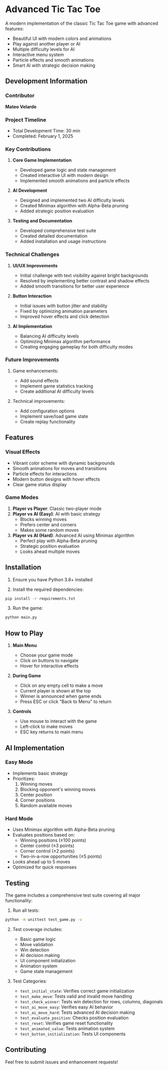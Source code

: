 # Advanced Tic Tac Toe

A modern implementation of the classic Tic Tac Toe game with advanced features:
- Beautiful UI with modern colors and animations
- Play against another player or AI
- Multiple difficulty levels for AI
- Interactive menu system
- Particle effects and smooth animations
- Smart AI with strategic decision making

## Development Information

### Contributor
**Mateo Velarde**

### Project Timeline
- Total Development Time: 30 min
- Completed: February 1, 2025

### Key Contributions
1. **Core Game Implementation**
   - Developed game logic and state management
   - Created interactive UI with modern design
   - Implemented smooth animations and particle effects

2. **AI Development**
   - Designed and implemented two AI difficulty levels
   - Created Minimax algorithm with Alpha-Beta pruning
   - Added strategic position evaluation

3. **Testing and Documentation**
   - Developed comprehensive test suite
   - Created detailed documentation
   - Added installation and usage instructions

### Technical Challenges
1. **UI/UX Improvements**
   - Initial challenge with text visibility against bright backgrounds
   - Resolved by implementing better contrast and shadow effects
   - Added smooth transitions for better user experience

2. **Button Interaction**
   - Initial issues with button jitter and stability
   - Fixed by optimizing animation parameters
   - Improved hover effects and click detection

3. **AI Implementation**
   - Balancing AI difficulty levels
   - Optimizing Minimax algorithm performance
   - Creating engaging gameplay for both difficulty modes

### Future Improvements
1. Game enhancements:
   - Add sound effects
   - Implement game statistics tracking
   - Create additional AI difficulty levels

2. Technical improvements:
   - Add configuration options
   - Implement save/load game state
   - Create replay functionality

## Features

### Visual Effects
- Vibrant color scheme with dynamic backgrounds
- Smooth animations for moves and transitions
- Particle effects for interactions
- Modern button designs with hover effects
- Clear game status display

### Game Modes
1. **Player vs Player**: Classic two-player mode
2. **Player vs AI (Easy)**: AI with basic strategy
   - Blocks winning moves
   - Prefers center and corners
   - Makes some random moves
3. **Player vs AI (Hard)**: Advanced AI using Minimax algorithm
   - Perfect play with Alpha-Beta pruning
   - Strategic position evaluation
   - Looks ahead multiple moves

## Installation

1. Ensure you have Python 3.8+ installed

2. Install the required dependencies:
```bash
pip install -r requirements.txt
```

3. Run the game:
```bash
python main.py
```

## How to Play
1. **Main Menu**
   - Choose your game mode
   - Click on buttons to navigate
   - Hover for interactive effects

2. **During Game**
   - Click on any empty cell to make a move
   - Current player is shown at the top
   - Winner is announced when game ends
   - Press ESC or click "Back to Menu" to return

3. **Controls**
   - Use mouse to interact with the game
   - Left-click to make moves
   - ESC key returns to main menu

## AI Implementation

### Easy Mode
- Implements basic strategy
- Prioritizes:
  1. Winning moves
  2. Blocking opponent's winning moves
  3. Center position
  4. Corner positions
  5. Random available moves

### Hard Mode
- Uses Minimax algorithm with Alpha-Beta pruning
- Evaluates positions based on:
  - Winning positions (±100 points)
  - Center control (±3 points)
  - Corner control (±2 points)
  - Two-in-a-row opportunities (±5 points)
- Looks ahead up to 5 moves
- Optimized for quick responses

## Testing

The game includes a comprehensive test suite covering all major functionality:

1. Run all tests:
```bash
python -m unittest test_game.py -v
```

2. Test coverage includes:
   - Basic game logic
   - Move validation
   - Win detection
   - AI decision making
   - UI component initialization
   - Animation system
   - Game state management

3. Test Categories:
   - `test_initial_state`: Verifies correct game initialization
   - `test_make_move`: Tests valid and invalid move handling
   - `test_check_winner`: Tests win detection for rows, columns, diagonals
   - `test_ai_move_easy`: Verifies easy AI behavior
   - `test_ai_move_hard`: Tests advanced AI decision making
   - `test_evaluate_position`: Checks position evaluation
   - `test_reset`: Verifies game reset functionality
   - `test_animated_value`: Tests animation system
   - `test_button_initialization`: Tests UI components

## Contributing
Feel free to submit issues and enhancement requests!
